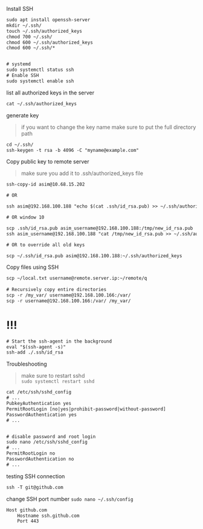 Install SSH
```txt
sudo apt install openssh-server
mkdir ~/.ssh/
touch ~/.ssh/authorized_keys
chmod 700 ~/.ssh/
chmod 600 ~/.ssh/authorized_keys
chmod 600 ~/.ssh/*


# systemd
sudo systemctl status ssh
# Enable SSH
sudo systemctl enable ssh
```


list all authorized keys in the server
```txt
cat ~/.ssh/authorized_keys 
```



generate key
> if you want to change the key name make sure to put the full directory path
```txt
cd ~/.ssh/
ssh-keygen -t rsa -b 4096 -C "myname@example.com"
```


Copy public key to remote server
> make sure you add it to .ssh/authorized_keys file
```txt
ssh-copy-id asim@10.68.15.202

# OR

ssh asim@192.168.100.188 "echo $(cat .ssh/id_rsa.pub) >> ~/.ssh/authorized_keys"

# OR window 10

scp .ssh/id_rsa.pub asim_username@192.168.100.188:/tmp/new_id_rsa.pub
ssh asim_username@192.168.100.188 "cat /tmp/new_id_rsa.pub >> ~/.ssh/authorized_keys"

# OR to override all old keys

scp ~/.ssh/id_rsa.pub asim@192.168.100.188:~/.ssh/authorized_keys
```




Copy files using SSH
```txt
scp ~/local.txt username@remote.server.ip:~/remote/q
 
# Recursively copy entire directories
scp -r /my_var/ username@192.168.100.166:/var/
scp -r username@192.168.100.166:/var/ /my_var/
```


# !!!
```txt
# Start the ssh-agent in the background
eval "$(ssh-agent -s)"
ssh-add ./.ssh/id_rsa
```



Troubleshooting
> make sure to restart sshd    
`sudo systemctl restart sshd`
```txt
cat /etc/ssh/sshd_config
# ...
PubkeyAuthentication yes
PermitRootLogin [no|yes|prohibit-password|without-password]
PasswordAuthentication yes 
# ...


# disable password and root login
sudo nano /etc/ssh/sshd_config 
# ...
PermitRootLogin no
PasswordAuthentication no 
# ...
```


testing SSH connection    
```txt
ssh -T git@github.com
```


change SSH port number 
`sudo nano ~/.ssh/config`
```txt
Host github.com
    Hostname ssh.github.com
    Port 443
```
